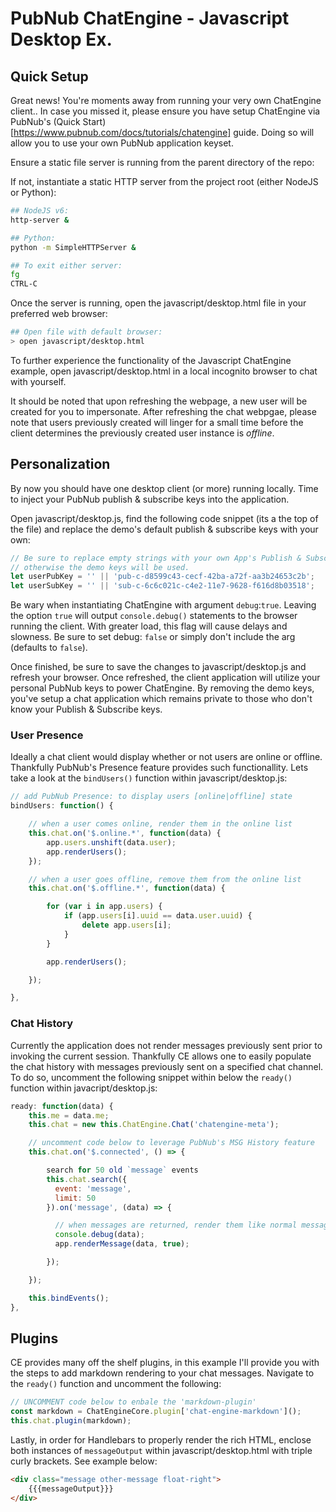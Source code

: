 # PubNub ChatEngine - Javascript Desktop Ex.

## Quick Setup
Great news! You're moments away from running your very own ChatEngine client.. In case you missed it, please ensure you have setup ChatEngine via PubNub's (Quick Start)[https://www.pubnub.com/docs/tutorials/chatengine] guide. Doing so will allow you to use your own PubNub application keyset.

Ensure a static file server is running from the parent directory of the repo:

If not, instantiate a static HTTP server from the project root (either NodeJS or Python):

```bash
## NodeJS v6:
http-server &

## Python:
python -m SimpleHTTPServer &

## To exit either server:
fg
CTRL-C
```

Once the server is running, open the javascript/desktop.html file in your preferred web browser:

```bash
## Open file with default browser:
> open javascript/desktop.html
```

To further experience the functionality of the Javascript ChatEngine example, open javascript/desktop.html in a local incognito browser to chat with yourself.

It should be noted that upon refreshing the webpage, a new user will be created for you to impersonate. After refreshing the chat webpgae, please note that users previously created will linger for a small time before the client determines the previously created user instance is _offline_.

## Personalization
By now you should have one desktop client (or more) running locally. Time to inject your PubNub publish & subscribe keys into the application.

Open javascript/desktop.js, find the following code snippet (its a the top of the file) and replace the demo's default publish & subscribe keys with your own:

```javascript
// Be sure to replace empty strings with your own App's Publish & Subscribe keys
// otherwise the demo keys will be used.
let userPubKey = '' || 'pub-c-d8599c43-cecf-42ba-a72f-aa3b24653c2b';
let userSubKey = '' || 'sub-c-6c6c021c-c4e2-11e7-9628-f616d8b03518';
```
Be wary when instantiating ChatEngine with argument `debug`:`true`. Leaving the option `true` will output `console.debug()` statements to the browser running the client. With greater load, this flag will cause delays and slowness. Be sure to set debug: `false` or simply don't include the arg (defaults to `false`).

Once finished, be sure to save the changes to javascript/desktop.js and refresh your browser. Once refreshed, the client application will utilize your personal PubNub keys to power ChatEngine. By removing the demo keys, you've setup a chat application which remains private to those who don't know your Publish & Subscribe keys.


### User Presence
Ideally a chat client would display whether or not users are online or offline. Thankfully PubNub's Presence feature provides such functionallity. Lets take a look at the `bindUsers()` function within javascript/desktop.js:

```javascript
// add PubNub Presence: to display users [online|offline] state
bindUsers: function() {

    // when a user comes online, render them in the online list
    this.chat.on('$.online.*', function(data) {
        app.users.unshift(data.user);
        app.renderUsers();
    });

    // when a user goes offline, remove them from the online list
    this.chat.on('$.offline.*', function(data) {

        for (var i in app.users) {
            if (app.users[i].uuid == data.user.uuid) {
                delete app.users[i];
            }
        }

        app.renderUsers();

    });

},
```

### Chat History
Currently the application does not render messages previously sent prior to invoking the current session. Thankfully CE allows one to easily populate the chat history with messages previously sent on a specified chat channel. To do so, uncomment the following snippet within below the `ready()` function within javacript/desktop.js:

```javascript
ready: function(data) {
    this.me = data.me;
    this.chat = new this.ChatEngine.Chat('chatengine-meta');

    // uncomment code below to leverage PubNub's MSG History feature
    this.chat.on('$.connected', () => {

        search for 50 old `message` events
        this.chat.search({
          event: 'message',
          limit: 50
        }).on('message', (data) => {

          // when messages are returned, render them like normal messages
          console.debug(data);
          app.renderMessage(data, true);

        });

    });

    this.bindEvents();
},
```

## Plugins
CE provides many off the shelf plugins, in this example I'll provide you with the steps to add markdown rendering to your chat messages. Navigate to the `ready()` function and uncomment the following:

```Javascript
// UNCOMMENT code below to enbale the 'markdown-plugin'
const markdown = ChatEngineCore.plugin['chat-engine-markdown']();
this.chat.plugin(markdown);
```

Lastly, in order for Handlebars to properly render the rich HTML, enclose both instances of `messageOutput` within javascript/desktop.html with triple curly brackets. See example below:

```HTML
<div class="message other-message float-right">
    {{{messageOutput}}}
</div>
```
